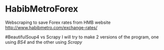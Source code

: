 # HabibMetroForex
Webscraping to save Forex rates from HMB website
http://www.habibmetro.com/exchange-rates/

#BeautifulSoup4 vs Scrapy
I will try to make 2 versions of the program,
one using *BS4* and the other using *Scrapy* 